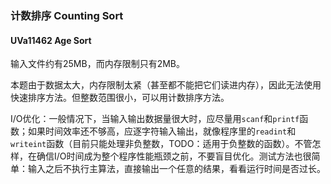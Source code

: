 ### 计数排序 Counting Sort

#### UVa11462 Age Sort

输入文件约有25MB，而内存限制只有2MB。

本题由于数据太大，内存限制太紧（甚至都不能把它们读进内存），因此无法使用快速排序方法。但整数范围很小，可以用计数排序方法。

I/O优化：一般情况下，当输入输出数据量很大时，应尽量用`scanf`和`printf`函数；如果时间效率还不够高，应逐字符输入输出，就像程序里的`readint`和`writeint`函数（目前只能处理非负整数，TODO：适用于负整数的函数）。不管怎样，在确信I/O时间成为整个程序性能瓶颈之前，不要盲目优化。测试方法也很简单：输入之后不执行主算法，直接输出一个任意的结果，看看运行时间是否过长。